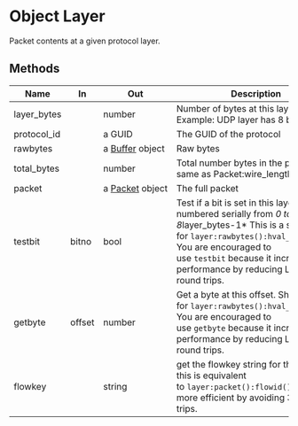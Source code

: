 # Object Layer

Packet contents at a given protocol layer.

## Methods

| Name        | In     | Out                                                              | Description                                                                                                                                                                                                                                                  |
| ----------- | ------ | ---------------------------------------------------------------- | ------------------------------------------------------------------------------------------------------------------------------------------------------------------------------------------------------------------------------------------------------------ |
| layer_bytes |        | number                                                           | Number of bytes at this layer. Example: UDP layer has 8 bytes                                                                                                                                                                                                |
| protocol_id |        | a GUID                                                           | The GUID of the protocol                                                                                                                                                                                                                                     |
| rawbytes    |        | a [Buffer](/docs/lua/obj_buffer) object | Raw bytes                                                                                                                                                                                                                                                    |
| total_bytes |        | number                                                           | Total number bytes in the packet, i.e. same as Packet:wire_length()                                                                                                                                                                                          |
| packet      |        | a [Packet](/docs/lua/obj_packet) object | The full packet                                                                                                                                                                                                                                              |
| testbit     | bitno  | bool                                                             | Test if a bit is set in this layer. Bits are numbered serially from *0 to 8*layer_bytes-1* This is a shortcut for `layer:rawbytes():hval_8(bitno/8)`<br/>You are encouraged to use `testbit` because it increases performance by reducing Lua-C round trips. |
| getbyte     | offset | number                                                           | Get a byte at this offset. Shortcut for `layer:rawbytes():hval_8(offset)`<br/>You are encouraged to use `getbyte` because it increases performance by reducing Lua-C round trips.                                                                            |
| flowkey     |        | string                                                           | get the flowkey string for the packet. this is equivalent to `layer:packet():flowid():id()` but more efficient by avoiding 3 round trips.                                                                                                                    |

